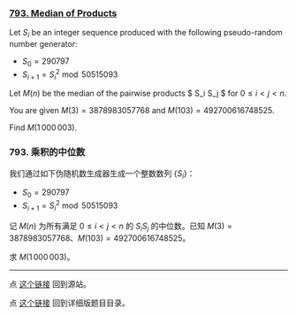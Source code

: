 ### [793. Median of Products](https://projecteuler.net/problem=793)

Let $S_i$ be an integer sequence produced with the following pseudo-random number generator:

* $S_0 = 290797$
* $S_{i+1} = S_i ^2 \bmod 50515093$

Let $M(n)$ be the median of the pairwise products $ S_i S_j $ for $0 \le i \lt j \lt n$.

You are given $M(3) = 3878983057768$ and $M(103) = 492700616748525$.

Find $M(1\,000\,003)$.

### 793. 乘积的中位数

我们通过如下伪随机数生成器生成一个整数数列 $\{S_i\}$：

* $S_0 = 290797$
* $S_{i+1} = S_i ^2 \bmod 50515093$

记 $M(n)$ 为所有满足 $0 \le i \lt j \lt n$ 的 $S_i S_j$ 的中位数。已知 $M(3) = 3878983057768$、$M(103) = 492700616748525$。

求 $M(1\,000\,003)$。

---

点 [这个链接](https://fsy-juruo.github.io/pe-chinese-translation/) 回到源站。

点 [这个链接](https://fsy-juruo.github.io/pe-chinese-translation/detailed_content_archives.html) 回到详细版题目目录。